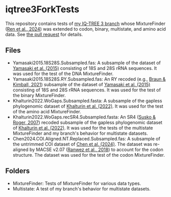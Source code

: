 # iqtree3ForkTests
This repository contains tests of [my IQ-TREE 3 branch](https://github.com/HS6986/iqtree3Fork/tree/feature/HS6986/extend-MixtureFinder) whose MixtureFinder ([Ren et al., 2024](https://doi.org/10.1093/molbev/msae264)) was extended to codon, binary, multistate, and amino acid data. See [the pull request](https://github.com/iqtree/iqtree3/pull/11) for details.

## Files
- Yamasaki2015.18S28S.Subsampled.fas: A subsample of the dataset of [Yamasaki et al. (2015)](https://doi.org/10.1186/s40851-015-0017-0) consisting of 18S and 28S rRNA sequences. It was used for the test of the DNA MixtureFinder.
- Yamasaki2015.18S28S.RY.Subsampled.fas: An RY recoded (e.g., [Braun & Kimball, 2021](https://doi.org/10.3390/birds2010001)) subsample of the dataset of [Yamasaki et al. (2015)](https://doi.org/10.1186/s40851-015-0017-0) consisting of 18S and 28S rRNA sequences. It was used for the test of the binary MixtureFinder.
- Khalturin2022.WoGaps.Subsampled.fasta: A subsample of the gapless phylogenomic dataset of [Khalturin et al. (2022)](https://doi.org/10.1126/sciadv.abo4400). It was used for the test of the amino acid MixtureFinder.
- Khalturin2022.WoGaps.recSR4.Subsampled.fasta: An SR4 ([Susko & Roger, 2007](https://doi.org/10.1093/molbev/msm144)) recoded subsample of the gapless phylogenomic dataset of [Khalturin et al. (2022)](https://doi.org/10.1126/sciadv.abo4400). It was used for the tests of the multistate MixtureFinder and my branch's behavior for multistate datasets.
- Chen2024.COI.Aligned.NT.Replaced.Subsampled.fas: A subsample of the untrimmed COI dataset of [Chen et al. (2024)](https://doi.org/10.3897/zse.100.125409). The dataset was re-aligned by MACSE v2.07 ([Ranwez et al., 2018](https://doi.org/10.1093/molbev/msy159)) to account for the codon structure. The dataset was used for the test of the codon MixtureFinder.

## Folders
- MixtureFinder: Tests of MixtureFinder for various data types.
- Multistate: A test of my branch's behavior for multistate datasets.
